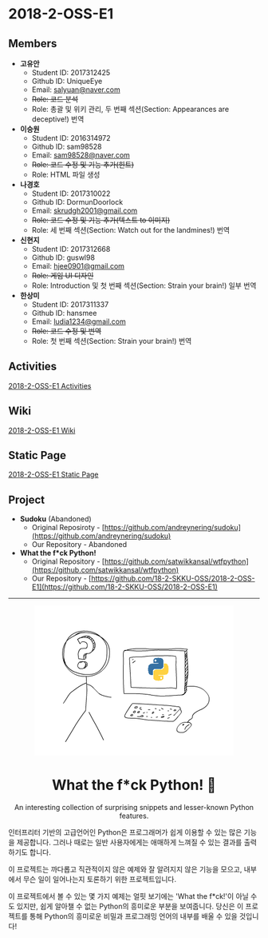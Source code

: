 # 2018-2-OSS-E1

## Members
* **고유안**
  - Student ID: 2017312425
  - Github ID: UniqueEye
  - Email: salyuan@naver.com
  - ~~Role: 코드 분석~~
  - Role: 총괄 및 위키 관리, 두 번째 섹션(Section: Appearances are deceptive!) 번역
* **이승원**
  - Student ID: 2016314972
  - Github ID: sam98528
  - Email: sam98528@naver.com
  - ~~Role: 코드 수정 및 기능 추가(힌트)~~
  - Role: HTML 파일 생성
* **나경호**
  - Student ID: 2017310022
  - Github ID: DormunDoorlock
  - Email: skrudgh2001@gmail.com
  - ~~Role: 코드 수정 및 기능 추가(텍스트 to 이미지)~~
  - Role: 세 번째 섹션(Section: Watch out for the landmines!) 번역
* **신현지**
  - Student ID: 2017312668
  - Github ID: guswl98
  - Email: hjee0901@gmail.com
  - ~~Role: 게임 UI 디자인~~
  - Role: Introduction 및 첫 번째 섹션(Section: Strain your brain!) 일부 번역
* **한상미**
  - Student ID: 2017311337
  - Github ID: hansmee
  - Email: ludia1234@gmail.com
  - ~~Role: 코드 수정 및 번역~~
  - Role: 첫 번째 섹션(Section: Strain your brain!) 번역

## Activities
[2018-2-OSS-E1 Activities](https://github.com/18-2-SKKU-OSS/2018-2-OSS-E1/wiki/Team-E1-Wiki#activities)

## Wiki
[2018-2-OSS-E1 Wiki](https://github.com/18-2-SKKU-OSS/2018-2-OSS-E1/wiki/Team-E1-Wiki)

## Static Page
[2018-2-OSS-E1 Static Page](http://54.180.101.97/wordpress/)

## Project
* **Sudoku** (Abandoned)
  - Original Reposiroty - [https://github.com/andreynering/sudoku](https://github.com/andreynering/sudoku)
  - Our Repository - Abandoned
* **What the f*ck Python!**
  - Original Repository - [https://github.com/satwikkansal/wtfpython](https://github.com/satwikkansal/wtfpython)
  - Our Repository - [https://github.com/18-2-SKKU-OSS/2018-2-OSS-E1](https://github.com/18-2-SKKU-OSS/2018-2-OSS-E1)

---

<p align="center"><img src="/images/logo.png" alt=""></p>
<h1 align="center">What the f*ck Python! 🐍</h1>
<p align="center">An interesting collection of surprising snippets and lesser-known Python features.</p>


인터프리터 기반의 고급언어인 Python은 프로그래머가 쉽게 이용할 수 있는 많은 기능을 제공합니다. 그러나 때로는 일반 사용자에게는 애매하게 느껴질 수 있는 결과를 출력하기도 합니다.

이 프로젝트는 까다롭고 직관적이지 않은 예제와 잘 알려지지 않은 기능을 모으고, 내부에서 무슨 일이 일어나는지 토론하기 위한 프로젝트입니다.

이 프로젝트에서 볼 수 있는 몇 가지 예제는 얼핏 보기에는 'What the f*ck!'이 아닐 수도 있지만, 쉽게 알아챌 수 없는 Python의 흥미로운 부분을 보여줍니다. 당신은 이 프로젝트를 통해 Python의 흥미로운 비밀과 프로그래밍 언어의 내부를 배울 수 있을 것입니다!

